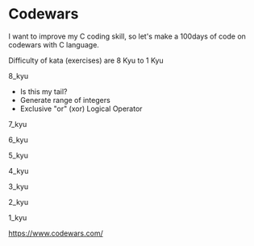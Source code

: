 # Codewars

I want to improve my C coding skill, so let's make a 100days of code on codewars with C language.

Difficulty of kata (exercises) are 8 Kyu to 1 Kyu

8_kyu
<ul>
<li>Is this my tail?</li>
<li>Generate range of integers</li>
<li>Exclusive "or" (xor) Logical Operator</li>
</ul>

7_kyu

6_kyu

5_kyu

4_kyu

3_kyu

2_kyu

1_kyu

https://www.codewars.com/